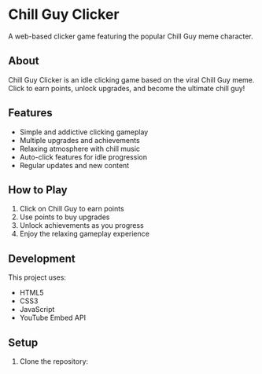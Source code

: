 # Chill Guy Clicker

A web-based clicker game featuring the popular Chill Guy meme character.

## About

Chill Guy Clicker is an idle clicking game based on the viral Chill Guy meme. Click to earn points, unlock upgrades, and become the ultimate chill guy!

## Features

- Simple and addictive clicking gameplay
- Multiple upgrades and achievements
- Relaxing atmosphere with chill music
- Auto-click features for idle progression
- Regular updates and new content

## How to Play

1. Click on Chill Guy to earn points
2. Use points to buy upgrades
3. Unlock achievements as you progress
4. Enjoy the relaxing gameplay experience

## Development

This project uses:
- HTML5
- CSS3
- JavaScript
- YouTube Embed API

## Setup

1. Clone the repository: 